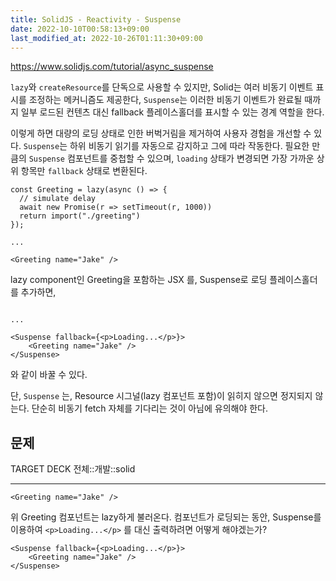 ```yaml
---
title: SolidJS - Reactivity - Suspense
date: 2022-10-10T00:58:13+09:00
last_modified_at: 2022-10-26T01:11:30+09:00
---
```



https://www.solidjs.com/tutorial/async_suspense

`lazy`와 `createResource`를 단독으로 사용할 수 있지만, Solid는 여러 비동기 이벤트 표시를 조정하는 메커니즘도 제공한다, `Suspense`는 이러한 비동기 이벤트가 완료될 때까지 일부 로드된 컨텐츠 대신 fallback 플레이스홀더를 표시할 수 있는 경계 역할을 한다.

이렇게 하면 대량의 로딩 상태로 인한 버벅거림을 제거하여 사용자 경험을 개선할 수 있다. `Suspense`는 하위 비동기 읽기를 자동으로 감지하고 그에 따라 작동한다. 필요한 만큼의 `Suspense` 컴포넌트를 중첩할 수 있으며, `loading` 상태가 변경되면 가장 가까운 상위 항목만 `fallback` 상태로 변환된다.

```tsx
const Greeting = lazy(async () => {
  // simulate delay
  await new Promise(r => setTimeout(r, 1000))
  return import("./greeting")
});

...

<Greeting name="Jake" />
```

lazy component인 Greeting을 포함하는 JSX 를, Suspense로 로딩 플레이스홀더를 추가하면,

```tsx

...

<Suspense fallback={<p>Loading...</p>}>
	<Greeting name="Jake" />
</Suspense>
```

와 같이 바꿀 수 있다.

단, `Suspense` 는, Resource 시그널(lazy 컴포넌트 포함)이 읽히지 않으면 정지되지 않는다. 단순히 비동기 fetch 자체를 기다리는 것이 아님에 유의해야 한다.

## 문제

TARGET DECK
전체::개발::solid

---

<!--ankiQ-->

```tsx
<Greeting name="Jake" />
```

위 Greeting 컴포넌트는 lazy하게 불러온다. 컴포넌트가 로딩되는 동안, Suspense를 이용하여 `<p>Loading...</p>` 를 대신 출력하려면 어떻게 해야겠는가?

<!--ankiA-->

```tsx
<Suspense fallback={<p>Loading...</p>}>
	<Greeting name="Jake" />
</Suspense>
```

<!--ankiE-->
<!--ID: 1665058595393-->
